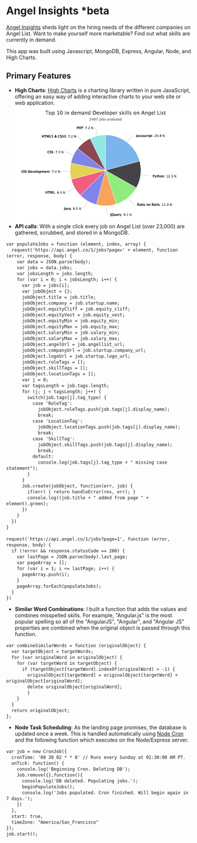Angel Insights *beta
=========
[Angel Insights](http://angelinsights.herokuapp.com/) sheds light on the hiring needs of the different companies on Angel List. Want to make yourself more marketable? Find out what skills are currently in demand.

This app was built using Javascript, MongoDB, Express, Angular, Node, and High Charts.

Primary Features
---------
* **High Charts**: [High Charts](http://www.highcharts.com/) is a charting library written in pure JavaScript, offering an easy way of adding interactive charts to your web site or web application.
![](client/assets/images/high-charts.png?raw=true)
* **API calls**: With a single click every job on Angel List (over 23,000) are gathered, scrubbed, and stored in a MongoDB.
```
var populateJobs = function (element, index, array) {
  request('https://api.angel.co/1/jobs?page=' + element, function (error, response, body) {
    var data = JSON.parse(body);
    var jobs = data.jobs;
    var jobsLength = jobs.length;
    for (var i = 0; i < jobsLength; i++) {
      var job = jobs[i];
      var jobObject = {};
      jobObject.title = job.title;
      jobObject.company = job.startup.name;
      jobObject.equityCliff = job.equity_cliff;
      jobObject.equityVest = job.equity_vest;
      jobObject.equityMin = job.equity_min;
      jobObject.equityMax = job.equity_max;
      jobObject.salaryMin = job.salary_min;
      jobObject.salaryMax = job.salary_max;
      jobObject.angelUrl = job.angellist_url;
      jobObject.companyUrl = job.startup.company_url;
      jobObject.logoUrl = job.startup.logo_url;
      jobObject.roleTags = [];
      jobObject.skillTags = [];
      jobObject.locationTags = [];
      var j = 0;
      var tagsLength = job.tags.length;
      for (j; j < tagsLength; j++) {
        switch(job.tags[j].tag_type) {
          case 'RoleTag':
            jobObject.roleTags.push(job.tags[j].display_name);
            break;
          case 'LocationTag':
            jobObject.locationTags.push(job.tags[j].display_name);
            break;
          case 'SkillTag':
            jobObject.skillTags.push(job.tags[j].display_name);
            break;
          default:
            console.log(job.tags[j].tag_type + " missing case statement");
        }
      }
      Job.create(jobObject, function(err, job) {
        if(err) { return handleError(res, err); }
        console.log((job.title + " added from page " + element).green);
      })
    }
  })
}

request('https://api.angel.co/1/jobs?page=1', function (error, response, body) {
  if (!error && response.statusCode == 200) {
    var lastPage = JSON.parse(body).last_page;
    var pageArray = [];
    for (var i = 1; i <= lastPage; i++) {
      pageArray.push(i);
    }
    pageArray.forEach(populateJobs);
  }
})
```
* **Similar Word Combinations**: I built a function that adds the values and combines misspelled skills. For example, "Angular.js" is the most popular spelling so all of the "AngularJS", "Angular", and "Angular JS" properties are combined when the original object is passed through this function.
```
var combineSimilarWords = function (originalObject) {
  var targetObject = targetWords;
  for (var originalWord in originalObject) {
    for (var targetWord in targetObject) {
      if (targetObject[targetWord].indexOf(originalWord) > -1) {
        originalObject[targetWord] = originalObject[targetWord] + originalObject[originalWord];
        delete originalObject[originalWord];
        }
    }
  }
  return originalObject;
};
```
* **Node Task Scheduling**: As the landing page promises, the database is updated once a week. This is handled automatically using [Node Cron](https://github.com/ncb000gt/node-cron) and the following function which executes on the Node/Express server.
```
var job = new CronJob({
  cronTime: '00 30 02 * * 0' // Runs every Sunday at 02:30:00 AM PT.
  onTick: function() {
    console.log('Beginning Cron. Deleting DB');
    Job.remove({},function(){
      console.log('DB deleted. Populating jobs.');
      beginPopulateJobs();
      console.log('Jobs populated. Cron finished. Will begin again in 7 days.');
    })
  },
  start: true,
  timeZone: "America/San_Francisco"
});
job.start();
```